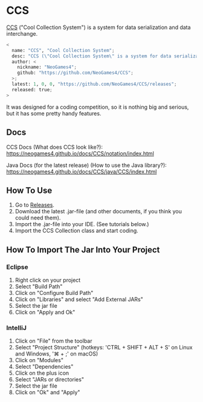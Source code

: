 # CCS
[CCS](https://neogames4.github.io/ccs.html) ("Cool Collection System") is a system for data serialization and data interchange.

```python
<
  name: "CCS", "Cool Collection System";
  desc: "CCS (\"Cool Collection System\" is a system for data serialization and data interchange.)";
  author: <
    nickname: "NeoGames4";
    github: "https://github.com/NeoGames4/CCS";
  >;
  latest: 1, 0, 0, "https://github.com/NeoGames4/CCS/releases";
  released: true;
>
```
It was designed for a coding competition, so it is nothing big and serious, but it has some pretty handy features.

## Docs
CCS Docs (What does CCS look like?):
https://neogames4.github.io/docs/CCS/notation/index.html

Java Docs (for the latest release) (How to use the Java library?):
https://neogames4.github.io/docs/CCS/java/CCS/index.html

## How To Use
1. Go to [Releases](https://github.com/NeoGames4/CCS/releases).
2. Download the latest .jar-file (and other documents, if you think you could need them).
3. Import the .jar-file into your IDE. (See tutorials below.)
4. Import the CCS Collection class and start coding.

## How To Import The Jar Into Your Project
### Eclipse
1. Right click on your project
2. Select "Build Path"
3. Click on "Configure Build Path"
4. Click on "Libraries" and select "Add External JARs"
5. Select the jar file
6. Click on "Apply and Ok"
### IntelliJ
1. Click on "File" from the toolbar
2. Select "Project Structure" (hotkeys: 'CTRL + SHIFT + ALT + S' on Linux and Windows, '⌘ + ;' on macOS)
3. Click on "Modules"
4. Select "Dependencies"
5. Click on the plus icon
6. Select "JARs or directories"
7. Select the jar file
8. Click on "Ok" and "Apply"
